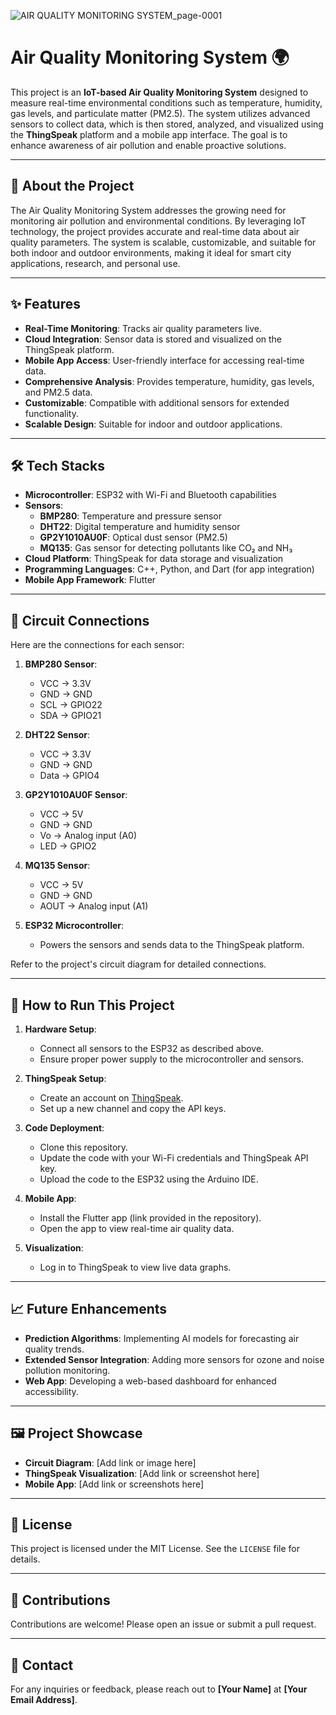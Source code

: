 ![AIR QUALITY MONITORING SYSTEM_page-0001](https://github.com/user-attachments/assets/de96226c-f09e-40a7-b4f2-190288f6a48c)

# Air Quality Monitoring System 🌍

This project is an **IoT-based Air Quality Monitoring System** designed to measure real-time environmental conditions such as temperature, humidity, gas levels, and particulate matter (PM2.5). The system utilizes advanced sensors to collect data, which is then stored, analyzed, and visualized using the **ThingSpeak** platform and a mobile app interface. The goal is to enhance awareness of air pollution and enable proactive solutions.

---

## 📝 About the Project

The Air Quality Monitoring System addresses the growing need for monitoring air pollution and environmental conditions. By leveraging IoT technology, the project provides accurate and real-time data about air quality parameters. The system is scalable, customizable, and suitable for both indoor and outdoor environments, making it ideal for smart city applications, research, and personal use.

---

## ✨ Features

- **Real-Time Monitoring**: Tracks air quality parameters live.
- **Cloud Integration**: Sensor data is stored and visualized on the ThingSpeak platform.
- **Mobile App Access**: User-friendly interface for accessing real-time data.
- **Comprehensive Analysis**: Provides temperature, humidity, gas levels, and PM2.5 data.
- **Customizable**: Compatible with additional sensors for extended functionality.
- **Scalable Design**: Suitable for indoor and outdoor applications.

---

## 🛠️ Tech Stacks

- **Microcontroller**: ESP32 with Wi-Fi and Bluetooth capabilities
- **Sensors**:
  - **BMP280**: Temperature and pressure sensor
  - **DHT22**: Digital temperature and humidity sensor
  - **GP2Y1010AU0F**: Optical dust sensor (PM2.5)
  - **MQ135**: Gas sensor for detecting pollutants like CO₂ and NH₃
- **Cloud Platform**: ThingSpeak for data storage and visualization
- **Programming Languages**: C++, Python, and Dart (for app integration)
- **Mobile App Framework**: Flutter

---

## 🔌 Circuit Connections

Here are the connections for each sensor:

1. **BMP280 Sensor**:
   - VCC → 3.3V
   - GND → GND
   - SCL → GPIO22
   - SDA → GPIO21

2. **DHT22 Sensor**:
   - VCC → 3.3V
   - GND → GND
   - Data → GPIO4

3. **GP2Y1010AU0F Sensor**:
   - VCC → 5V
   - GND → GND
   - Vo → Analog input (A0)
   - LED → GPIO2

4. **MQ135 Sensor**:
   - VCC → 5V
   - GND → GND
   - AOUT → Analog input (A1)

5. **ESP32 Microcontroller**:
   - Powers the sensors and sends data to the ThingSpeak platform.

Refer to the project's circuit diagram for detailed connections.

---

## 🚀 How to Run This Project

1. **Hardware Setup**:
   - Connect all sensors to the ESP32 as described above.
   - Ensure proper power supply to the microcontroller and sensors.

2. **ThingSpeak Setup**:
   - Create an account on [ThingSpeak](https://thingspeak.com).
   - Set up a new channel and copy the API keys.

3. **Code Deployment**:
   - Clone this repository.
   - Update the code with your Wi-Fi credentials and ThingSpeak API key.
   - Upload the code to the ESP32 using the Arduino IDE.

4. **Mobile App**:
   - Install the Flutter app (link provided in the repository).
   - Open the app to view real-time air quality data.

5. **Visualization**:
   - Log in to ThingSpeak to view live data graphs.

---

## 📈 Future Enhancements

- **Prediction Algorithms**: Implementing AI models for forecasting air quality trends.
- **Extended Sensor Integration**: Adding more sensors for ozone and noise pollution monitoring.
- **Web App**: Developing a web-based dashboard for enhanced accessibility.

---

## 🖼️ Project Showcase

- **Circuit Diagram**: [Add link or image here]
- **ThingSpeak Visualization**: [Add link or screenshot here]
- **Mobile App**: [Add link or screenshots here]

---

## 📜 License

This project is licensed under the MIT License. See the `LICENSE` file for details.

---

## 🤝 Contributions

Contributions are welcome! Please open an issue or submit a pull request.

---

## 📧 Contact

For any inquiries or feedback, please reach out to **[Your Name]** at **[Your Email Address]**.
